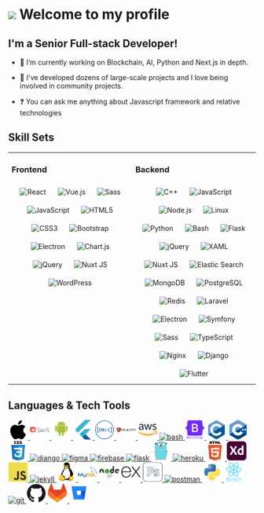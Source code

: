 ![](https://user-images.githubusercontent.com/18350557/176309783-0785949b-9127-417c-8b55-ab5a4333674e.gif) Welcome to my profile
=============================================================================================================================================

I'm a Senior Full-stack Developer!
------------------------------------

- 🔭 I’m currently working on Blockchain, AI, Python and Next.js in depth.
  

- 🌱 I've developed dozens of large-scale projects and I love being involved in community projects.
  

- ❓ You can ask me anything about Javascript framework and relative technologies


## Skill Sets
<table><tr><td valign="top" width="50%">

### Frontend  
<div align="center">  
  <img style="margin: 10px" src="https://profilinator.rishav.dev/skills-assets/react-original-wordmark.svg" alt="React" width="50" height="50" />  
  <img style="margin: 10px" src="https://profilinator.rishav.dev/skills-assets/vuejs-original-wordmark.svg" alt="Vue.js" width="50" height="50" />  
  <img style="margin: 10px" src="https://profilinator.rishav.dev/skills-assets/sass-original.svg" alt="Sass" width="50" height="50" />  
  <img style="margin: 10px" src="https://profilinator.rishav.dev/skills-assets/javascript-original.svg" alt="JavaScript" width="50" height="50" />  
  <img style="margin: 10px" src="https://profilinator.rishav.dev/skills-assets/html5-original-wordmark.svg" alt="HTML5" width="50" height="50" />
  <img style="margin: 10px" src="https://profilinator.rishav.dev/skills-assets/css3-original-wordmark.svg" alt="CSS3" width="50" height="50" />   
  <img style="margin: 10px" src="https://profilinator.rishav.dev/skills-assets/bootstrap-plain.svg" alt="Bootstrap" width="50" height="50" />  
  <img style="margin: 10px" src="https://profilinator.rishav.dev/skills-assets/electron-original.svg" alt="Electron" width="50" height="50" />  
  <img style="margin: 10px" src="https://profilinator.rishav.dev/skills-assets/logo-title.svg" alt="Chart.js" width="50" height="50" />  
  <img style="margin: 10px" src="https://profilinator.rishav.dev/skills-assets/jquery.png" alt="jQuery" width="50" height="50" />  
  <img style="margin: 10px" src="https://profilinator.rishav.dev/skills-assets/nuxt.png" alt="Nuxt JS" width="50" height="50" />  
  <img style="margin: 10px" src="https://profilinator.rishav.dev/skills-assets/wordpress.png" alt="WordPress" width="50" height="50" />  
</div>

</td><td valign="top" width="50%">



### Backend  
<div align="center">  
  <img style="margin: 10px" src="https://profilinator.rishav.dev/skills-assets/cplusplus-original.svg" alt="C++" width="50" height="50" />  
  <img style="margin: 10px" src="https://profilinator.rishav.dev/skills-assets/javascript-original.svg" alt="JavaScript" width="50" height="50" />  
  <img style="margin: 10px" src="https://profilinator.rishav.dev/skills-assets/nodejs-original-wordmark.svg" alt="Node.js" width="50" height="50" />  
  <img style="margin: 10px" src="https://profilinator.rishav.dev/skills-assets/linux-original.svg" alt="Linux" width="50" height="50" />  
  <img style="margin: 10px" src="https://profilinator.rishav.dev/skills-assets/python-original.svg" alt="Python" width="50" height="50" />  
  <img style="margin: 10px" src="https://profilinator.rishav.dev/skills-assets/gnu_bash-icon.svg" alt="Bash" width="50" height="50" />  
  <img style="margin: 10px" src="https://profilinator.rishav.dev/skills-assets/flask.png" alt="Flask" width="50" height="50" />  
  <img style="margin: 10px" src="https://profilinator.rishav.dev/skills-assets/jquery.png" alt="jQuery" width="50" height="50" />  
  <img style="margin: 10px" src="https://profilinator.rishav.dev/skills-assets/xaml.png" alt="XAML" width="50" height="50" />  
  <img style="margin: 10px" src="https://profilinator.rishav.dev/skills-assets/nuxt.png" alt="Nuxt JS" width="50" height="50" />  
  <img style="margin: 10px" src="https://profilinator.rishav.dev/skills-assets/elasticsearch.png" alt="Elastic Search" width="50" height="50" />  
  <img style="margin: 10px" src="https://profilinator.rishav.dev/skills-assets/mongodb-original-wordmark.svg" alt="MongoDB" width="50" height="50" />  
  <img style="margin: 10px" src="https://profilinator.rishav.dev/skills-assets/postgresql-original-wordmark.svg" alt="PostgreSQL" width="50" height="50" />    
  <img style="margin: 10px" src="https://profilinator.rishav.dev/skills-assets/redis-original-wordmark.svg" alt="Redis" width="50" height="50" />  
  <img style="margin: 10px" src="https://profilinator.rishav.dev/skills-assets/laravel-plain-wordmark.svg" alt="Laravel" width="50" height="50" />  
  <img style="margin: 10px" src="https://profilinator.rishav.dev/skills-assets/electron-original.svg" alt="Electron" width="50" height="50" />  
  <img style="margin: 10px" src="https://profilinator.rishav.dev/skills-assets/symfony_black_03.svg" alt="Symfony" width="50" height="50" />  
  <img style="margin: 10px" src="https://profilinator.rishav.dev/skills-assets/sass-original.svg" alt="Sass" width="50" height="50" />  
  <img style="margin: 10px" src="https://profilinator.rishav.dev/skills-assets/typescript-original.svg" alt="TypeScript" width="50" height="50" />  
  <img style="margin: 10px" src="https://profilinator.rishav.dev/skills-assets/nginx-original.svg" alt="Nginx" width="50" height="50" />  
  <img style="margin: 10px" src="https://profilinator.rishav.dev/skills-assets/django-original.svg" alt="Django" width="50" height="50" />  
  <img style="margin: 10px" src="https://profilinator.rishav.dev/skills-assets/flutterio-icon.svg" alt="Flutter" width="50" height="50" />  
</div>
</td>
</tr></table>  

## Languages & Tech Tools
 <p align="left">


<a href="https://developer.apple.com/swift" target="_blank">
    <img src="https://github.com/devicons/devicon/blob/master/icons/apple/apple-original.svg" alt="apple ios" width="40" height="40"/>
</a>

<a href="https://www.swift.org" target="_blank">
    <img src="https://github.com/devicons/devicon/blob/master/icons/swift/swift-original-wordmark.svg" alt="swift" width="40" height="40"/>
</a>

<a href="https://www.android.com" target="_blank">
    <img src="https://github.com/devicons/devicon/blob/master/icons/android/android-original-wordmark.svg" alt="android" width="40" height="40"/>
</a>

<a href="https://flutter.dev" target="_blank">
    <img src="https://github.com/devicons/devicon/blob/master/icons/flutter/flutter-original.svg" alt="flutter" width="40" height="40"/>
</a>

<a href="https://developer.apple.com/develop" target="_blank">
    <img src="https://github.com/devicons/devicon/blob/master/icons/objectivec/objectivec-plain.svg" alt="objc" width="40" height="40"/>
</a>

<a href="https://angular.io" target="_blank">
    <img src="https://raw.githubusercontent.com/devicons/devicon/master/icons/angularjs/angularjs-original-wordmark.svg" alt="angularjs" width="40" height="40"/>
</a>

<a href="https://aws.amazon.com" target="_blank">
    <img src="https://raw.githubusercontent.com/devicons/devicon/master/icons/amazonwebservices/amazonwebservices-original-wordmark.svg" alt="aws" width="40" height="40"/>
</a>

<a href="https://www.gnu.org/software/bash/" target="_blank">
    <img src="https://www.vectorlogo.zone/logos/gnu_bash/gnu_bash-icon.svg" alt="bash" width="40" height="40"/> 
</a>

<a href="https://getbootstrap.com" target="_blank"> 
    <img src="https://raw.githubusercontent.com/devicons/devicon/master/icons/bootstrap/bootstrap-plain-wordmark.svg" alt="bootstrap" width="40" height="40"/> 
</a>

<a href="https://www.cprogramming.com/" target="_blank"> 
    <img src="https://raw.githubusercontent.com/devicons/devicon/master/icons/c/c-original.svg" alt="c" width="40" height="40"/> 
</a>

<a href="https://www.w3schools.com/cpp/" target="_blank"> 
    <img src="https://raw.githubusercontent.com/devicons/devicon/master/icons/cplusplus/cplusplus-original.svg" alt="cplusplus" width="40" height="40"/> 
</a>

<a href="https://www.w3schools.com/css/" target="_blank"> 
    <img src="https://raw.githubusercontent.com/devicons/devicon/master/icons/css3/css3-original-wordmark.svg" alt="css3" width="40" height="40"/> 
</a>

<a href="https://www.djangoproject.com/" target="_blank"> 
    <img src="https://profilinator.rishav.dev/skills-assets/django-original.svg" alt="django" width="40" height="40"/> 
</a>

<a href="https://www.figma.com/" target="_blank"> 
    <img src="https://www.vectorlogo.zone/logos/figma/figma-icon.svg" alt="figma" width="40" height="40"/> 
</a>

<a href="https://firebase.google.com/" target="_blank"> 
    <img src="https://www.vectorlogo.zone/logos/firebase/firebase-icon.svg" alt="firebase" width="40" height="40"/> 
</a>

<a href="https://flask.palletsprojects.com/" target="_blank"> 
    <img src="https://www.vectorlogo.zone/logos/pocoo_flask/pocoo_flask-icon.svg" alt="flask" width="40" height="40"/> 
</a>

<a href="https://golang.org" target="_blank"> 
    <img src="https://raw.githubusercontent.com/devicons/devicon/master/icons/go/go-original.svg" alt="go" width="40" height="40"/> 
</a>

<a href="https://heroku.com" target="_blank"> 
    <img src="https://www.vectorlogo.zone/logos/heroku/heroku-icon.svg" alt="heroku" width="40" height="40"/> 
</a>

<a href="https://www.w3.org/html/" target="_blank"> 
    <img src="https://raw.githubusercontent.com/devicons/devicon/master/icons/html5/html5-original-wordmark.svg" alt="html5" width="40" height="40"/> 
</a>

<a href="https://www.adobe.com/in/products/xd.html" target="_blank"> 
    <img src="https://raw.githubusercontent.com/devicons/devicon/master/icons/xd/xd-plain.svg" alt="xd" width="40" height="40"/> 
</a>

<a href="https://developer.mozilla.org/en-US/docs/Web/JavaScript" target="_blank"> 
    <img src="https://raw.githubusercontent.com/devicons/devicon/master/icons/javascript/javascript-original.svg" alt="javascript" width="40" height="40"/> 
</a>

<a href="https://jekyllrb.com/" target="_blank"> 
    <img src="https://www.vectorlogo.zone/logos/jekyllrb/jekyllrb-icon.svg" alt="jekyll" width="40" height="40"/> 
</a>

<a href="https://www.linux.org/" target="_blank"> 
    <img src="https://raw.githubusercontent.com/devicons/devicon/master/icons/linux/linux-original.svg" alt="linux" width="40" height="40"/> 
</a>

<a href="https://www.mysql.com/" target="_blank"> 
    <img src="https://raw.githubusercontent.com/devicons/devicon/master/icons/mysql/mysql-original-wordmark.svg" alt="mysql" width="40" height="40"/> 
</a>

<a href="https://nodejs.org" target="_blank"> 
    <img src="https://raw.githubusercontent.com/devicons/devicon/master/icons/nodejs/nodejs-original-wordmark.svg" alt="nodejs" width="40" height="40"/> 
</a>

<a href="https://expressjs.com/" target="_blank"> 
    <img src="https://raw.githubusercontent.com/devicons/devicon/master/icons/express/express-original.svg" alt="express js" width="40" height="40"/> 
</a>

<a href="https://www.photoshop.com/en" target="_blank"> 
    <img src="https://raw.githubusercontent.com/devicons/devicon/master/icons/photoshop/photoshop-line.svg" alt="photoshop" width="40" height="40"/> 
</a>

<a href="https://postman.com" target="_blank"> 
    <img src="https://www.vectorlogo.zone/logos/getpostman/getpostman-icon.svg" alt="postman" width="40" height="40"/> 
</a>

<a href="https://www.python.org" target="_blank"> 
    <img src="https://raw.githubusercontent.com/devicons/devicon/master/icons/python/python-original.svg" alt="python" width="40" height="40"/> 
</a>

<a href="https://reactjs.org/" target="_blank"> 
    <img src="https://raw.githubusercontent.com/devicons/devicon/master/icons/react/react-original-wordmark.svg" alt="react" width="40" height="40"/> 
</a>


<!-- git tools -->
<a href="https://git-scm.com/" target="_blank"> 
    <img src="https://www.vectorlogo.zone/logos/git-scm/git-scm-icon.svg" alt="git" width="40" height="40"/> 
</a>

<a href="https://github.com/" target="_blank"> 
    <img src="https://raw.githubusercontent.com/devicons/devicon/master/icons/github/github-original.svg" width="40" height="40"/> 
</a>

<a href="https://gitlab.com/" target="_blank"> 
    <img src="https://raw.githubusercontent.com/devicons/devicon/master/icons/gitlab/gitlab-original.svg" width="40" height="40"/> 
</a>

<a href="https://bitbucket.org/" target="_blank"> 
    <img src="https://raw.githubusercontent.com/devicons/devicon/master/icons/bitbucket/bitbucket-original.svg" width="40" height="40"/> 
</a>

<!-- ## Stats -->

<!-- ![Top Langs](https://github-readme-stats.vercel.app/api/top-langs/?username=kingp08&layout=compact&theme=midnight-purple) -->
<!-- ![GitHub Streaks](https://github-readme-streak-stats.herokuapp.com/?user=kingp08&theme=midnight-purple) -->
<!-- ![GitHub Stats](https://github-readme-stats.vercel.app/api?username=kingp08&theme=midnight-purple&show_icons=true) -->
